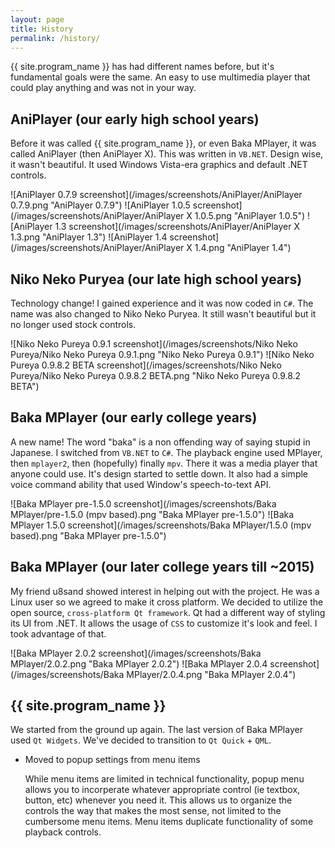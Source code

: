 ```yaml
---
layout: page
title: History
permalink: /history/
---
```


{{ site.program_name }} has had different names before, but it's fundamental goals were the same. An easy to use multimedia player that could play anything and was not in your way.

## AniPlayer (our early high school years)

Before it was called {{ site.program_name }}, or even Baka MPlayer, it was called AniPlayer (then AniPlayer X). This was written in `VB.NET`. Design wise, it wasn't beautiful. It used Windows Vista-era graphics and default .NET controls.

![AniPlayer 0.7.9 screenshot](/images/screenshots/AniPlayer/AniPlayer 0.7.9.png "AniPlayer 0.7.9")
![AniPlayer 1.0.5 screenshot](/images/screenshots/AniPlayer/AniPlayer X 1.0.5.png "AniPlayer 1.0.5")
![AniPlayer 1.3 screenshot](/images/screenshots/AniPlayer/AniPlayer X 1.3.png "AniPlayer 1.3")
![AniPlayer 1.4 screenshot](/images/screenshots/AniPlayer/AniPlayer X 1.4.png "AniPlayer 1.4")

## Niko Neko Puryea (our late high school years)

Technology change! I gained experience and it was now coded in `C#`. The name was also changed to Niko Neko Puryea. It still wasn't beautiful but it no longer used stock controls.

![Niko Neko Pureya 0.9.1 screenshot](/images/screenshots/Niko Neko Pureya/Niko Neko Pureya 0.9.1.png "Niko Neko Pureya 0.9.1")
![Niko Neko Pureya 0.9.8.2 BETA screenshot](/images/screenshots/Niko Neko Pureya/Niko Neko Pureya 0.9.8.2 BETA.png "Niko Neko Pureya 0.9.8.2 BETA")

## Baka MPlayer (our early college years)

A new name! The word "baka" is a non offending way of saying stupid in Japanese. I switched from `VB.NET` to `C#`. The playback engine used MPlayer, then `mplayer2`, then (hopefully) finally `mpv`. There it was a media player that anyone could use. It's design started to settle down. It also had a simple voice command ability that used Window's speech-to-text API.

![Baka MPlayer pre-1.5.0 screenshot](/images/screenshots/Baka MPlayer/pre-1.5.0 (mpv based).png "Baka MPlayer pre-1.5.0")
![Baka MPlayer 1.5.0 screenshot](/images/screenshots/Baka MPlayer/1.5.0 (mpv based).png "Baka MPlayer pre-1.5.0")

## Baka MPlayer (our later college years till ~2015)

My friend u8sand showed interest in helping out with the project. He was a Linux user so we agreed to make it cross platform. We decided to utilize the open source, `cross-platform Qt framework`. Qt had a different way of styling its UI from .NET. It allows the usage of `CSS` to customize it's look and feel. I took advantage of that.

![Baka MPlayer 2.0.2 screenshot](/images/screenshots/Baka MPlayer/2.0.2.png "Baka MPlayer 2.0.2")
![Baka MPlayer 2.0.4 screenshot](/images/screenshots/Baka MPlayer/2.0.4.png "Baka MPlayer 2.0.4")

## {{ site.program_name }}

We started from the ground up again. The last version of Baka MPlayer used `Qt Widgets`. We've decided to transition to `Qt Quick` + `QML`.

* Moved to popup settings from menu items

  While menu items are limited in technical functionality, popup menu allows you to incorperate whatever appropriate control (ie textbox, button, etc) whenever you need it. This allows us to organize the controls the way that makes the most sense, not limited to the cumbersome menu items.
  Menu items duplicate functionality of some playback controls.
